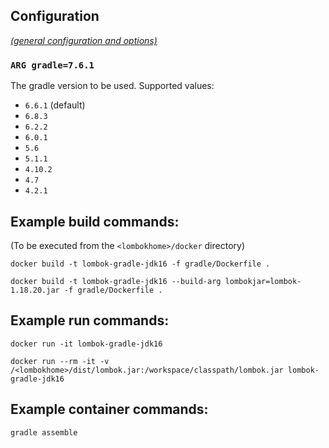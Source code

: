 ## Configuration

[_(general configuration and options)_](../readme.md)

### `ARG gradle=7.6.1`

The gradle version to be used. Supported values:

- `6.6.1` (default)
- `6.8.3`
- `6.2.2`
- `6.0.1`
- `5.6`
- `5.1.1`
- `4.10.2`
- `4.7`
- `4.2.1`

## Example build commands:

(To be executed from the `<lombokhome>/docker` directory)

```
docker build -t lombok-gradle-jdk16 -f gradle/Dockerfile .

docker build -t lombok-gradle-jdk16 --build-arg lombokjar=lombok-1.18.20.jar -f gradle/Dockerfile .
```

## Example run commands:

```
docker run -it lombok-gradle-jdk16

docker run --rm -it -v /<lombokhome>/dist/lombok.jar:/workspace/classpath/lombok.jar lombok-gradle-jdk16
```

## Example container commands:

```
gradle assemble
```
